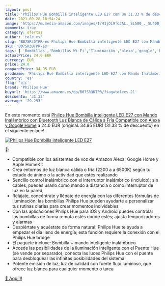 ```yaml
---
layout: post
title: 'Philips Hue Bombilla inteligente LED E27 con un 31.33 % de descuento'
date: 2021-09-28 18:54:24
image: 'https://m.media-amazon.com/images/I/41jOL9foJAL._SL500_._SL400_.jpg'
comments: true
category: ofertas
author: 'tole.es'
slug: 'B07SR3DTPR-es Philips Hue Bombilla inteligente LED E27 con Mando...'
sku: 'B07SR3DTPR-es'
tags: [ 'Bombillas','Bombillas Wi-Fi','Iluminación','alexa','google','home','hue','philips','philips hue', ]
actualPrice: 24.0 EUR
currency: EUR
price: 24.0
comparePrice: 34.95 EUR
prodname: 'Philips Hue Bombilla inteligente LED E27 con Mando Inalámbrico  con Bluetooth  Luz Blanca de Cálida a Fría  Compatible con Alexa y Google Home'
country: 'es'
flag: '🇪🇸'
brand: 'Philips Hue'
buyurl: 'https://www.amazon.es/dp/B07SR3DTPR/?tag=tolees-21'
descuento: '31.33'
average: '29.293'
---
```


En este momento está [Philips Hue Bombilla inteligente LED E27 con Mando Inalámbrico  con Bluetooth  Luz Blanca de Cálida a Fría  Compatible con Alexa y Google Home](https://www.amazon.es/dp/B07SR3DTPR/?tag=tolees-21) a 24.0 EUR (original: 34.95 EUR) (31.33 %  de descuento) en el siguiente enlace!

[![Philips Hue Bombilla inteligente LED E27](https://m.media-amazon.com/images/I/41jOL9foJAL._SL500_._SL400_.jpg)](https://www.amazon.es/dp/B07SR3DTPR/?tag=tolees-21)

🔎:

- Compatible con los asistentes de voz de Amazon Alexa, Google Home y Apple HomeKit
- Crea entornos de luz blanca cálida o fría (2200 a a 6500K) según tu estado de ánimo o la actividad que estés realizando
- Sencillo control inalámbrico con el interruptor inalámbrico (incluido); sin cables, puedes usarlo como mando a distancia o como interruptor de luz en la pared;
- Relájate, concéntrate y llénate de energía con las diferentes fórmulas de iluminación; las bombillas Philips Hue pueden ayudarte a personalizar tus rutinas diarias para crear momentos inolvidables
- Con las aplicaciones Philips Hue para iOS y Android puedes controlar las bombillas de forma remota estés donde estés; ajusta temporizadores y alarmas
- Despiértate y acuéstate de forma natural: Philips Hue te ayuda a empezar el día lleno de energía; esta función requiere la conexión con el Philips Hue bridge
- El paquete incluye: Bombilla + mando inteligente inalámbrico
- Accede las posibilidades de la iluminación inteligente con el Puente Hue (se vende por separado); conecta las luces Philips Hue con el puente para desbloquear las infinitas posibilidades del sistema
- Potente emisión de luz; luz de calidad con fuerte flujo luminoso, que ofrece luz blanca para cualquier momento o tarea

[🛒 Aquí!!!](https://www.amazon.es/dp/B07SR3DTPR/?tag=tolees-21)
